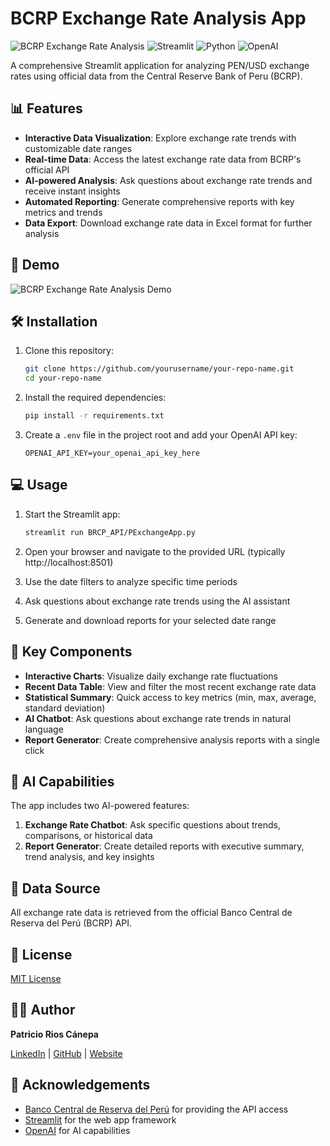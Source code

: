 # BCRP Exchange Rate Analysis App

![BCRP Exchange Rate Analysis](https://img.shields.io/badge/BCRP-Exchange%20Rate%20Analysis-blue)
![Streamlit](https://img.shields.io/badge/Streamlit-FF4B4B?style=flat&logo=Streamlit&logoColor=white)
![Python](https://img.shields.io/badge/Python-3776AB?style=flat&logo=python&logoColor=white)
![OpenAI](https://img.shields.io/badge/OpenAI-412991?style=flat&logo=openai&logoColor=white)

A comprehensive Streamlit application for analyzing PEN/USD exchange rates using official data from the Central Reserve Bank of Peru (BCRP).

## 📊 Features

- **Interactive Data Visualization**: Explore exchange rate trends with customizable date ranges
- **Real-time Data**: Access the latest exchange rate data from BCRP's official API
- **AI-powered Analysis**: Ask questions about exchange rate trends and receive instant insights
- **Automated Reporting**: Generate comprehensive reports with key metrics and trends
- **Data Export**: Download exchange rate data in Excel format for further analysis

## 🚀 Demo

![BCRP Exchange Rate Analysis Demo](demo-screenshot.png)

## 🛠️ Installation

1. Clone this repository:
   ```bash
   git clone https://github.com/yourusername/your-repo-name.git
   cd your-repo-name
   ```

2. Install the required dependencies:
   ```bash
   pip install -r requirements.txt
   ```

3. Create a `.env` file in the project root and add your OpenAI API key:
   ```
   OPENAI_API_KEY=your_openai_api_key_here
   ```

## 💻 Usage

1. Start the Streamlit app:
   ```bash
   streamlit run BRCP_API/PExchangeApp.py
   ```

2. Open your browser and navigate to the provided URL (typically http://localhost:8501)

3. Use the date filters to analyze specific time periods

4. Ask questions about exchange rate trends using the AI assistant

5. Generate and download reports for your selected date range

## 📌 Key Components

- **Interactive Charts**: Visualize daily exchange rate fluctuations
- **Recent Data Table**: View and filter the most recent exchange rate data
- **Statistical Summary**: Quick access to key metrics (min, max, average, standard deviation)
- **AI Chatbot**: Ask questions about exchange rate trends in natural language
- **Report Generator**: Create comprehensive analysis reports with a single click

## 🧠 AI Capabilities

The app includes two AI-powered features:
1. **Exchange Rate Chatbot**: Ask specific questions about trends, comparisons, or historical data
2. **Report Generator**: Create detailed reports with executive summary, trend analysis, and key insights

## 📄 Data Source

All exchange rate data is retrieved from the official Banco Central de Reserva del Perú (BCRP) API.

## 📝 License

[MIT License](LICENSE)

## 👨‍💻 Author

**Patricio Rios Cánepa**

[LinkedIn](https://www.linkedin.com/in/patriciorioscanepa/) | [GitHub](https://github.com/PatricRc) | [Website](https://data-pat-ai.netlify.app/)

## 🙏 Acknowledgements

- [Banco Central de Reserva del Perú](https://www.bcrp.gob.pe/) for providing the API access
- [Streamlit](https://streamlit.io/) for the web app framework
- [OpenAI](https://openai.com/) for AI capabilities 